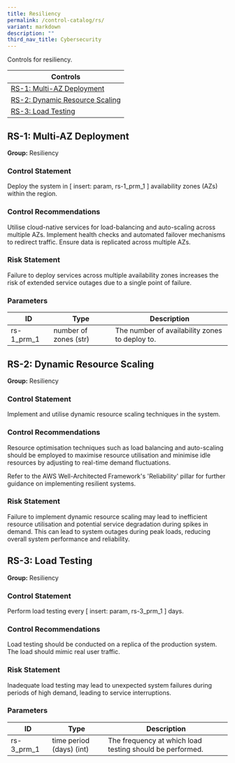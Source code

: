 ```yaml
---
title: Resiliency
permalink: /control-catalog/rs/
variant: markdown
description: ""
third_nav_title: Cybersecurity
---
```

Controls for resiliency.

| Controls                                                         |
| ---------------------------------------------------------------- |
| [RS-1: Multi-AZ Deployment](#rs-1-multi-az-deployment)           |
| [RS-2: Dynamic Resource Scaling](#rs-2-dynamic-resource-scaling) |
| [RS-3: Load Testing](#rs-3-load-testing)                         |

## RS-1: Multi-AZ Deployment

**Group:** Resiliency

### Control Statement

Deploy the system in [ insert: param, rs-1_prm_1 ] availability zones (AZs) within the region.

### Control Recommendations

Utilise cloud-native services for load-balancing and auto-scaling across multiple AZs. Implement health checks and automated failover mechanisms to redirect traffic. Ensure data is replicated across multiple AZs.

### Risk Statement

Failure to deploy services across multiple availability zones increases the risk of extended service outages due to a single point of failure.

### Parameters

| ID         | Type                  | Description                                    |
| ---------- | --------------------- | ---------------------------------------------- |
| rs-1_prm_1 | number of zones (str) | The number of availability zones to deploy to. |

## RS-2: Dynamic Resource Scaling

**Group:** Resiliency

### Control Statement

Implement and utilise dynamic resource scaling techniques in the system.

### Control Recommendations

Resource optimisation techniques such as load balancing and auto-scaling should be employed to maximise resource utilisation and minimise idle resources by adjusting to real-time demand fluctuations.

Refer to the AWS Well-Architected Framework&#39;s &#39;Reliability&#39; pillar for further guidance on implementing resilient systems.

### Risk Statement

Failure to implement dynamic resource scaling may lead to inefficient resource utilisation and potential service degradation during spikes in demand. This can lead to system outages during peak loads, reducing overall system performance and reliability.

## RS-3: Load Testing

**Group:** Resiliency

### Control Statement

Perform load testing every [ insert: param, rs-3_prm_1 ] days.

### Control Recommendations

Load testing should be conducted on a replica of the production system. The load should mimic real user traffic.

### Risk Statement

Inadequate load testing may lead to unexpected system failures during periods of high demand, leading to service interruptions.

### Parameters

| ID         | Type                     | Description                                              |
| ---------- | ------------------------ | -------------------------------------------------------- |
| rs-3_prm_1 | time period (days) (int) | The frequency at which load testing should be performed. |